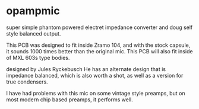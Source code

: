 # opampmic
super simple phantom powered electret impedance converter and doug self style balanced output.

This PCB was designed to fit inside Zramo 104, and with the stock capsule, it sounds 1000 times better than the original mic. This PCB will also fit inside of MXL 603s type bodies. 

 designed by Jules Ryckebusch
He has an alternate design that is impedance balanced, which is also worth a shot, as well as a version for true condensers.

I have had problems with this mic on some vintage style preamps, but on most modern chip based preamps, it performs well.


